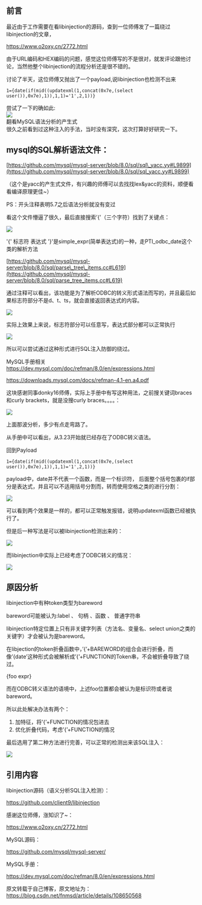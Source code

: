 前言
--

最近由于工作需要在看libinjection的源码，查到一位师傅发了一篇绕过libinjection的文章，

<https://www.o2oxy.cn/2772.html>

由于URL编码和HEX编码的问题，感觉这位师傅写的不是很对，就发评论跟他讨论，当然他整个libinjection的流程分析还是很不错的。

讨论了半天，这位师傅又抛出了一个payload,说libinjection也检测不出来

`1={date(if(mid((updatexml(1,concat(0x7e,(select user()),0x7e),1)),1,1)='1',2,1))}`

尝试了一下的确如此:  
![](https://shs3.b.qianxin.com/butian_public/faf670a6b472fef2c4b5a24d31cd09938.jpg)  
翻看MySQL语法分析的产生式  
很久之前看到过这种注入的手法，当时没有深究，这次打算好好研究一下。

mysql的SQL解析语法文件：
----------------

[https://github.com/mysql/mysql-server/blob/8.0/sql/sql\_yacc.yy#L9899](https://github.com/mysql/mysql-server/blob/8.0/sql/sql_yacc.yy#L9899)

（这个是yacc的产生式文件，有兴趣的师傅可以去找找lex&amp;yacc的资料，顺便看看编译原理更佳~）

PS：开头注释表明5.7之后语法分析就没有变过

看这个文件懵逼了很久，最后直接搜索’{’（三个字符）找到了关键点：

![](https://shs3.b.qianxin.com/butian_public/fc095cb4c18e009462fd959eac6a00a42.jpg)

'{' 标志符 表达式 '}'是simple\_expr(简单表达式)的一种，走PTI\_odbc\_date这个类的解析方法

[https://github.com/mysql/mysql-server/blob/8.0/sql/parse\_tree\_items.cc#L619](https://github.com/mysql/mysql-server/blob/8.0/sql/parse_tree_items.cc#L619)

通过注释可以看出，该功能是为了解析ODBC的转义形式语法而写的，并且最后如果标志符部分不是d、t、ts，就会直接返回表达式的内容。

![](https://shs3.b.qianxin.com/butian_public/f77086324499773c36859a68172eaa337.jpg)

实际上效果上来说，标志符部分可以任意写，表达式部分都可以正常执行

![](https://shs3.b.qianxin.com/butian_public/fc9981522a14b0c6df82d6895a9789bfa.jpg)

所以可以尝试通过这种形式进行SQL注入防御的绕过。

MySQL手册相关  
<https://dev.mysql.com/doc/refman/8.0/en/expressions.html>

<https://downloads.mysql.com/docs/refman-4.1-en.a4.pdf>

这块感谢同事donky16师傅，实际上手册中有写这种用法，之前搜关键词braces和curly brackets，就是没搜curly braces。。。。：

![](https://shs3.b.qianxin.com/butian_public/f6383689f18e474abac2f70223ecbd040.jpg)

上面那波分析，多少有点走弯路了。

从手册中可以看出，从3.23开始就已经存在了ODBC转义语法。

回到Payload

`1={date(if(mid((updatexml(1,concat(0x7e,(select user()),0x7e),1)),1,1)='1',2,1))}`

payload中，date并不代表一个函数，而是一个标识符， 后面整个括号包裹的if部分是表达式，并且可以不适用括号分割而，转而使用空格之类的进行分割：

![](https://shs3.b.qianxin.com/butian_public/f74aa83fad01c4b44dd5a68c5a20aebe7.jpg)

可以看到两个效果是一样的，都可以正常触发报错，说明updatexml函数已经被执行了。

但是后一种写法是可以被libinjection检测出来的：

![](https://shs3.b.qianxin.com/butian_public/f494276b7ce450465cb02256b86e2fd4d.jpg)

而libinjection中实际上已经考虑了ODBC转义的情况：

![](https://shs3.b.qianxin.com/butian_public/fcc4286b060693b7d669283f59e01c1a9.jpg)

原因分析
----

libinjection中有种token类型为bareword

bareword可能被认为:label 、 句柄 、函数 、 普通字符串

libinjection特定位置上只有非关键字列表（方法名、变量名、select union之类的关键字）才会被认为是bareword。

在libjection的token折叠函数中，’{’+BAREWORD的组合会进行折叠，而像’{date’这种形式会被解析成’{’+FUNCTION的Token串，不会被折叠导致了绕过。

{foo expr}

而在ODBC转义语法的语境中，上述foo位置都会被认为是标识符或者说bareword。

所以此处解决办法有两个：

1. 加特征，将’{’+FUNCTION的情况包进去
2. 优化折叠代码，考虑’{’+FUNCTION的情况

最后选用了第二种方法进行完善，可以正常的检测出来该SQL注入：

![](https://shs3.b.qianxin.com/butian_public/f9d587223759421f2ea697a31e60a9db9.jpg)

引用内容
----

libinjection源码（语义分析SQL注入检测）：

<https://github.com/client9/libinjection>

感谢这位师傅，涨知识了~：

<https://www.o2oxy.cn/2772.html>

MySQL源码：

<https://github.com/mysql/mysql-server/>

MySQL手册：

<https://dev.mysql.com/doc/refman/8.0/en/expressions.html>

原文转载于自己博客，原文地址为：<https://blog.csdn.net/fnmsd/article/details/108650568>